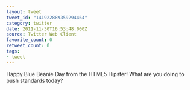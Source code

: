 ```yaml
---
layout: tweet
tweet_id: "141922889359294464"
category: twitter
date: 2011-11-30T16:53:48.000Z
source: Twitter Web Client
favorite_count: 0
retweet_count: 0
tags:
- tweet
---
```


Happy Blue Beanie Day from the HTML5 Hipster!  What are you doing to push standards today?
